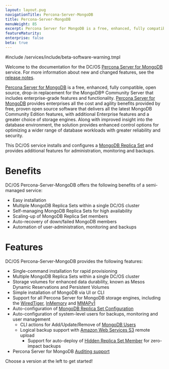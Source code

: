 ```yaml
---
layout: layout.pug
navigationTitle: Percona-Server-MongoDB
title: Percona-Server-MongoDB
menuWeight: 85
excerpt: Percona Server for MongoDB is a free, enhanced, fully compatible, open source, drop-in replacement for the MongoDB® Community Server that includes enterprise-grade features and functionality.
featureMaturity:
enterprise: false
beta: true
---
```

#include /services/include/beta-software-warning.tmpl

Welcome to the documentation for the DC/OS [Percona Server for MongoDB](https://www.percona.com/software/mongo-database/percona-server-for-mongodb) service. For more information about new and changed features, see the [release notes](https://docs.mesosphere.com/services/percona-server-mongodb/0.4.2-3.6.10/release-notes/).

[Percona Server for MongoDB](https://www.percona.com/software/mongo-database/percona-server-for-mongodb) is a free, enhanced, fully compatible, open source, drop-in replacement for the MongoDB® Community Server that includes enterprise-grade features and functionality. [Percona Server for MongoDB](https://www.percona.com/softtware/mongo-database/percona-server-for-mongodb) provides enterprises all the cost and agility benefits provided by free, proven open source software that delivers all the latest MongoDB Community Edition features, with additional Enterprise features and a greater choice of storage engines. Along with improved insight into the database environment, the solution provides enhanced control options for optimizing a wider range of database workloads with greater reliability and security.

This DC/OS service installs and configures a [MongoDB Replica Set](https://docs.mongodb.com/manual/replication/) and provides additional features for administration, monitoring and backups.

# Benefits

DC/OS Percona-Server-MongoDB offers the following benefits of a semi-managed service:

*   Easy installation
*   Multiple MongoDB Replica Sets within a single DC/OS cluster
*   Self-managing MongoDB Replica Sets for high availability
*   Scaling-up of MongoDB Replica Set members
*   Auto-recovery of down/failed MongoDB members
*   Automation of user-administration, monitoring and backups

# Features

DC/OS Percona-Server-MongoDB provides the following features:

*   Single-command installation for rapid provisioning
*   Multiple MongoDB Replica Sets within a single DC/OS cluster
*   Storage volumes for enhanced data durability, known as Mesos Dynamic Reservations and Persistent Volumes
*   Simple installation of MongoDB via UI or CLI
*   Support for all Percona Server for MongoDB storage engines, including the [WiredTiger](https://docs.mongodb.com/manual/core/wiredtiger/), [InMemory](https://www.percona.com/software/mongo-database/percona-memory-engine-for-mongodb) and [MMAPv1](/services/include/uninstall.tmpl)
*   Auto-configuration of [MongoDB Replica Set Configuration](https://docs.mongodb.com/manual/reference/replica-configuration/)
*   Auto-configuration of system-level users for backups, monitoring and user management
    *   CLI actions for Add/Update/Remove of [MongoDB Users](https://docs.mongodb.com/manual/tutorial/manage-users-and-roles/)
    *   Logical backup support with [Amazon Web Services S3](https://aws.amazon.com/s3) remote upload
        *   Support for auto-deploy of [Hidden Replica Set Member](https://docs.mongodb.com/manual/core/replica-set-hidden-member/) for zero-impact backups
*   Percona Server for MongoDB [Auditing support](https://www.percona.com/doc/percona-server-for-mongodb/auditing.html)

Choose a version at the left to get started!
